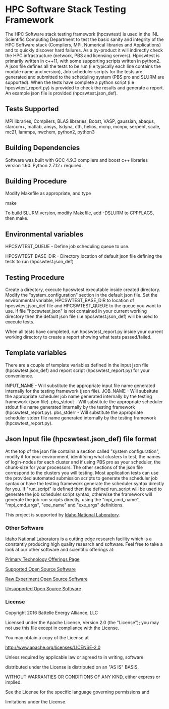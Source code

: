 # HPC Software Stack Testing Framework

The HPC Software stack testing framework (hpcswtest) is used in the INL Scientific Computing Department to test the basic sanity and integrity of the HPC Software stack (Compilers, MPI, Numerical libraries and Applications) and to quickly discover hard failures. As a by-product it will indirectly check the HPC infrastructure (network, PBS and licensing servers). Hpcswtest is primarily written in c++11, with some supporting scripts written in python2. A json file defines all the tests to be run (i.e typically each line contains the module name and version), Job scheduler scripts for the tests are generated and submitted to the scheduling system (PBS pro and SLURM are supported). When the tests have complete a python script (i.e hpcswtest_report.py) is provided to check the results and generate a report.
An example json file is provided (hpcswtest.json_def).


Tests Supported
---------------
MPI libraries, Compilers, BLAS libraries, Boost, VASP, gaussian, abaqus, starccm+, matlab, ansys, lsdyna, cth, helios, mcnp, mcnpx, serpent, scale, mc21, lammps, nwchem, python2, python3


Building Dependencies
---------------------
Software was built with GCC 4.9.3 compilers and boost c++ libraries version 1.60. Python 2.7.12+ required.


Building Procedure
------------------
Modify Makefile as appropriate, and type

make

To build SLURM version, modify Makefile, add -DSLURM to CPPFLAGS, then make.


Environmental variables
-----------------------
HPCSWTEST_QUEUE - Define job scheduling queue to use.

HPCSWTEST_BASE_DIR - Directory location of default json file defining the tests to run (hpcswtest.json_def)


Testing Procedure
----------------
Create a directory, execute hpcswtest executable inside created directory. Modify the "system_configuration" section in the default json file. Set the environmental variable, HPCSWTEST_BASE_DIR to location of hpcswtest.json_def file and HPCSWTEST_QUEUE to the queue you want to use.
If file "hpcswtest.json" is not contained in your current working directory then the default json file (i.e hpcswtest.json_def) will be used to execute tests.

When all tests have completed, run hpcswtest_report.py inside your current working directory to create a report showing what tests passed/failed.


Template variables
------------------
There are a couple of template variables defined in the input json file (hpcswtest.json_def) and report script (hpcswtest_report.py) for your convenience.

INPUT_NAME - Will substitute the appropriate input file name generated internally for the testing framework (json file).
JOB_NAME - Will subsitute the appropriate scheduler job name generated internally by the testing framework (json file).
pbs_stdout - Will substitute the appropriate scheduler stdout file name generated internally by the testing framework (hpcswtest_report.py).
pbs_stderr - Will substitute the appropriate scheduler stderr file name generated internally by the testing framework (hpcswtest_report.py).


Json Input file (hpcswtest.json_def) file format
------------------------------------------------
At the top of the json file contains a section called "system configuration", modify it for your environment, identifying 
what clusters to test, the names of login-nodes for each cluster and if using PBS pro as your scheduler, the chunk-size for
your processors. The other sections of the json file correspond to the clusters you will testing.
Most application tests can use the provided automated submission scripts to generate the scheduler job syntax or have the testing framework generate the scheduler syntax directly for you. If "run_script" is defined then the defined run_script will be used to generate the job scheduler script syntax, otherwise the framework will generate the job run scripts directly, using the "mpi_cmd_name", "mpi_cmd_args", "exe_name" and "exe_args" definitions.


This project is supported by [Idaho National Laboratory](https://www.inl.gov/).



### Other Software


[Idaho National Laboratory](https://www.inl.gov/) is a cutting edge research facility which is a constantly producing high quality research and software. Feel free to take a look at our other software and scientific offerings at:



[Primary Technology Offerings Page](https://www.inl.gov/inl-initiatives/technology-deployment)



[Supported Open Source Software](https://github.com/idaholab)



[Raw Experiment Open Source Software](https://github.com/IdahoLabResearch)



[Unsupported Open Source Software](https://github.com/IdahoLabCuttingBoard)



### License



Copyright 2016 Battelle Energy Alliance, LLC



Licensed under the Apache License, Version 2.0 (the "License");
you may not use this file except in compliance with the License.

You may obtain a copy of the License at



  http://www.apache.org/licenses/LICENSE-2.0



Unless required by applicable law or agreed to in writing, software

distributed under the License is distributed on an "AS IS" BASIS,

WITHOUT WARRANTIES OR CONDITIONS OF ANY KIND, either express or implied.

See the License for the specific language governing permissions and

limitations under the License.
